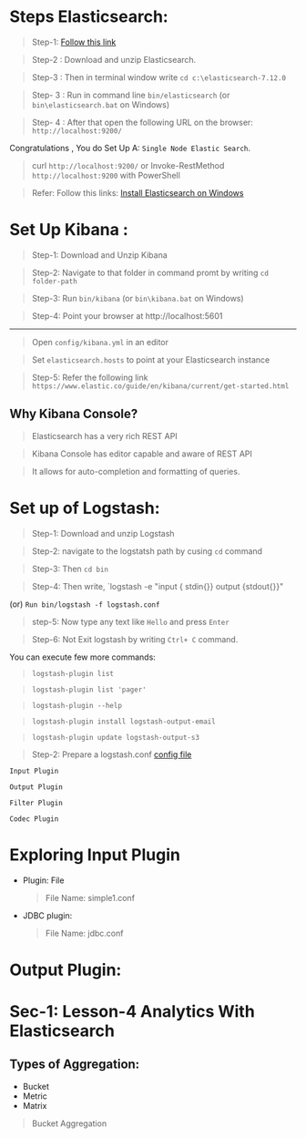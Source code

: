 # Steps Elasticsearch: 
>Step-1:  [Follow this link](https://www.elastic.co/downloads/elasticsearch)

>Step-2 : Download and unzip Elasticsearch.

>Step-3 : Then in terminal window write `cd c:\elasticsearch-7.12.0` 

>Step- 3 : Run in command line `bin/elasticsearch` (or `bin\elasticsearch.bat` on Windows)

>Step- 4 : After that open  the following URL on the browser: `http://localhost:9200/`

Congratulations , You do Set Up  A:  `Single Node Elastic Search`. 

> curl `http://localhost:9200/` or Invoke-RestMethod `http://localhost:9200` with PowerShell

> Refer:  Follow this links: [Install Elasticsearch on Windows](https://www.elastic.co/guide/en/elasticsearch/reference/current/zip-windows.html)

# Set Up Kibana : 

> Step-1: Download and Unzip Kibana

> Step-2: Navigate to that folder in command promt by writing `cd folder-path`

>Step-3: Run `bin/kibana` (or `bin\kibana.bat` on Windows)

>Step-4:  Point your browser at http://localhost:5601 

---

>  Open `config/kibana.yml` in an editor

> Set `elasticsearch.hosts` to point at your Elasticsearch instance


>Step-5: Refer the following link `https://www.elastic.co/guide/en/kibana/current/get-started.html`

 ## Why Kibana Console?

> Elasticsearch has a very rich REST API

> Kibana Console has editor capable and aware of REST API

> It allows for auto-completion and formatting of queries. 

# Set up of Logstash:

> Step-1: Download and unzip Logstash

>Step-2: navigate to the logstatsh path by cusing `cd` command

>Step-3: Then `cd bin`

>Step-4: Then write, `logstash -e "input { stdin{}} output {stdout{}}"

(or)  `Run bin/logstash -f logstash.conf`

>step-5: Now type any text like `Hello` and press `Enter`

>Step-6: Not Exit logstash by writing `Ctrl+ C` command. 

You can execute few more commands:
> `logstash-plugin list`

>`logstash-plugin list 'pager'`

>`logstash-plugin --help`

> `logstash-plugin install logstash-output-email`

> `logstash-plugin update logstash-output-s3`

> Step-2: Prepare a logstash.conf [config file](https://www.elastic.co/guide/en/logstash/current/configuration.html)


```
Input Plugin

Output Plugin

Filter Plugin

Codec Plugin
```

# Exploring Input Plugin

* Plugin:  File
  > File Name: simple1.conf
* JDBC plugin: 
  > File Name: jdbc.conf

# Output Plugin: 


# Sec-1: Lesson-4 Analytics With Elasticsearch


## Types of Aggregation:

* Bucket 
* Metric
* Matrix
  
> Bucket Aggregation 